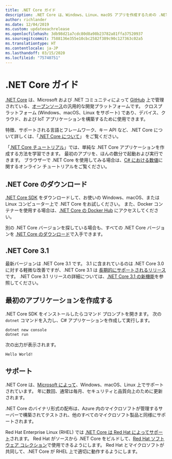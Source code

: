 ```yaml
---
title: .NET Core ガイド
description: .NET Core は、Windows、Linux、macOS アプリを作成するための .NET のモジュール型の高性能な実装です。 ここでは、.NET Core の概要について説明します。
author: richlander
ms.date: 12/04/2019
ms.custom: updateeachrelease
ms.openlocfilehash: 3db98d21a7cdc80d8a98b23782a81ffa37520937
ms.sourcegitcommit: 7588136e355e10cbc2582f389c90c127363c02a5
ms.translationtype: HT
ms.contentlocale: ja-JP
ms.lasthandoff: 03/15/2020
ms.locfileid: "75740751"
---
```

# <a name="net-core-guide"></a>.NET Core ガイド

[.NET Core](about.md) は、Microsoft および .NET コミュニティによって [GitHub](https://github.com/dotnet/runtime/blob/master/LICENSE.TXT) 上で管理されている、[オープンソース](https://github.com/dotnet/core)の汎用的な開発プラットフォームです。 クロスプラットフォーム (Windows、macOS、Linux をサポート) であり、デバイス、クラウド、および IoT アプリケーションを構築するために使用できます。

特徴、サポートされる言語とフレームワーク、キー API など、.NET Core について詳しくは、「[.NET Core について](about.md)」 をご覧ください。

「[.NET Core チュートリアル](tutorials/index.md)」では、単純な .NET Core アプリケーションを作成する方法を学習できます。 最初のアプリを、ほんの数分で起動および実行できます。 ブラウザーで .NET Core を使用してみる場合は、[C# における数値](../csharp/tutorials/intro-to-csharp/numbers-in-csharp.yml)に関するオンライン チュートリアルをご覧ください。

## <a name="download-net-core"></a>.NET Core のダウンロード

[.NET Core SDK](https://www.microsoft.com/net/download) をダウンロードして、お使いの Windows、macOS、または Linux コンピューター上で .NET Core をお試しください。 また、Docker コンテナーを使用する場合は、[.NET Core の Docker Hub](https://hub.docker.com/_/microsoft-dotnet-core/) にアクセスしてください。

別の .NET Core バージョンを探している場合も、すべての .NET Core バージョンを [.NET Core のダウンロード](https://dotnet.microsoft.com/download/dotnet-core)で入手できます。

## <a name="net-core-31"></a>.NET Core 3.1

最新バージョンは .NET Core 3.1 です。 3.1 に含まれているのは .NET Core 3.0 に対する軽微な改善ですが、.NET Core 3.1 は [長期的にサポートされるリリース](https://dotnet.microsoft.com/platform/support/policy/dotnet-core)です。 .NET Core 3.1 リリースの詳細については、[.NET Core 3.1 の新機能](./whats-new/dotnet-core-3-1.md)を参照してください。

## <a name="create-your-first-application"></a>最初のアプリケーションを作成する

.NET Core SDK をインストールしたらコマンド プロンプトを開きます。 次の `dotnet` コマンドを入力し、C# アプリケーションを作成して実行します。

```dotnetcli
dotnet new console
dotnet run
```

次の出力が表示されます。

```output
Hello World!
```

## <a name="support"></a>サポート

.NET Core は、[Microsoft によって](https://dotnet.microsoft.com/platform/support/policy)、Windows、macOS、Linux 上でサポートされています。 年に数回、通常は毎月、セキュリティと品質向上のために更新されます。

.NET Core のバイナリ形式の配布は、Azure 内のマイクロソフトが管理するサーバーで構築されてテストされ、他のすべてのマイクロソフト製品と同様にサポートされます。

Red Hat Enterprise Linux (RHEL) では [.NET Core は Red Hat によってサポート](http://redhatloves.net/)されます。 Red Hat がソースから .NET Core をビルドして、[Red Hat ソフトウェア コレクション](https://developers.redhat.com/products/softwarecollections/overview/)で使用できるようにします。 Red Hat とマイクロソフトが共同して、.NET Core が RHEL 上で適切に動作するようにします。
